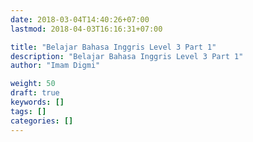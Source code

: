 ```yaml
---
date: 2018-03-04T14:40:26+07:00
lastmod: 2018-04-03T16:16:31+07:00

title: "Belajar Bahasa Inggris Level 3 Part 1"
description: "Belajar Bahasa Inggris Level 3 Part 1"
author: "Imam Digmi"

weight: 50
draft: true
keywords: []
tags: []
categories: []
---
```


<!--more-->
